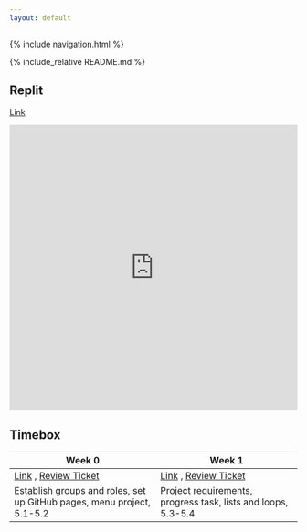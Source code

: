 ```yaml
---
layout: default
---
```


{% include navigation.html %}

{% include_relative README.md %}

## Replit
[Link](https://replit.com/@CalissaTyrrell/CalissaTri3Repo#.replit)

<iframe frameborder="0" width="100%" height="500px" src="https://replit.com/@CalissaTyrrell/CalissaTri3Repo#.replit"></iframe>

## Timebox
| Week 0 | Week 1 |
| ---- | ----- |
| [Link](https://calissat.github.io/CalissaTri3Repo/week0)  ,  [Review Ticket](https://github.com/CalissaT/CalissaTri3Repo/issues/1)| [Link](https://calissat.github.io/CalissaTri3Repo/week1)  ,   [Review Ticket](https://github.com/CalissaT/CalissaTri3Repo/issues/2) |
| Establish groups and roles, set up GitHub pages, menu project, 5.1-5.2| Project requirements, progress task, lists and loops, 5.3-5.4 |
